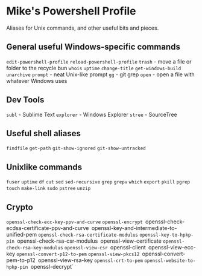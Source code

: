# Mike's Powershell Profile

Aliases for Unix commands, and other useful bits and pieces.

## General useful Windows-specific commands

`edit-powershell-profile`
`reload-powershell-profile`
`trash` - move a file or folder to the recycle bun
`whois`
`uptime`
`change-title`
`get-windows-build`
`unarchive`
`prompt` - neat Unix-like prompt
`gg` - git grep
`open` - open a file with whatever Windows uses

## Dev Tools

`subl` - Sublime Text
`explorer` - Windows Explorer
`stree` - SourceTree

## Useful shell aliases

`findfile`
`get-path`
`git-show-ignored`
`git-show-untracked`

## Unixlike commands

`fuser`
`uptime`
`df`
`cut`
`sed`
`sed-recursive`
`grep`
`grepv`
`which`
`export`
`pkill`
`pgrep`
`touch`
`make-link`
`sudo`
`pstree`
`unzip`

## Crypto

`openssl-check-ecc-key-ppv-and-curve`
`openssl-encrypt
`openssl-check-ecdsa-certificate-ppv-and-curve`
`openssl-key-and-intermediate-to-unified-pem
`openssl-check-rsa-certificate-modulus`
`openssl-key-to-hpkp-pin
`openssl-check-rsa-csr-modulus`
`openssl-view-certificate
`openssl-check-rsa-key-modulus`
`openssl-view-csr
`openssl-client`
`openssl-view-ecc-key
`openssl-convert-p12-to-pem`
`openssl-view-pkcs12
`openssl-convert-pem-to-p12`
`openssl-view-rsa-key
`openssl-crt-to-pem`
`openssl-website-to-hpkp-pin
`openssl-decrypt`